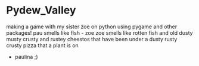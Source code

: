 # Pydew_Valley
making a game with my sister zoe on python using pygame and other packages!
pau smells like fish - zoe
zoe smells like rotten fish and old dusty musty  crusty and  rustey cheestos that have been under a dusty rusty crusty pizza that a plant is on 
 - paulina ;)